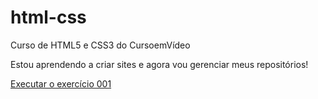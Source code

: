 # html-css
 Curso de HTML5 e CSS3 do CursoemVídeo

 Estou aprendendo a criar sites e agora vou gerenciar meus repositórios!

 <a href="https://evenildoinacio.github.io/html-css/exercícios/ex001/index.html">Executar o exercício 001</a>
